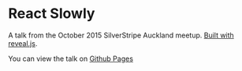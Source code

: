 # React Slowly

A talk from the October 2015 SilverStripe Auckland meetup. [Built with reveal.js](http://lab.hakim.se/reveal-js/).

You can view the talk on [Github Pages](http://stevie-mayhew.github.io/react-slowly-talk)